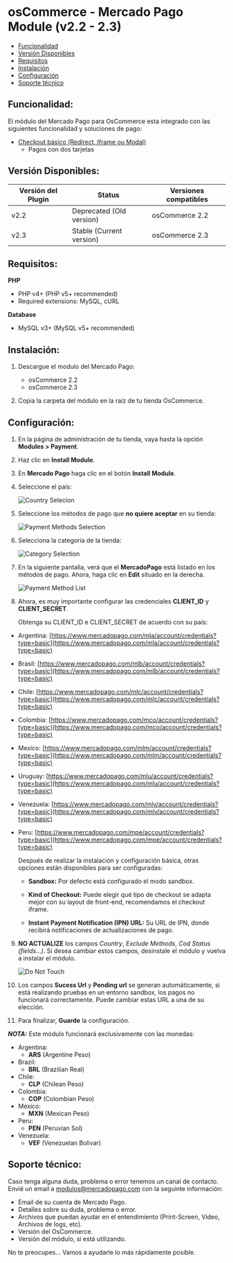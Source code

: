 # osCommerce - Mercado Pago Module (v2.2 - 2.3)

* [Funcionalidad](#features)
* [Versión Disponibles](#available_versions)
* [Requisitos](#requirements)
* [Instalación](#installation)
* [Configuración](#setup)
* [Soporte técnico](#Soporte-técnico)

<a name="features"></a>
## Funcionalidad: ##

El módulo del Mercado Pago para OsCommerce esta integrado con las siguientes funcionalidad y soluciones de pago:

* [Checkout básico (Redirect, Iframe ou Modal)](https://www.mercadopago.com.ar/developers/es/solutions/payments/basic-checkout/receive-payments/)
    * Pagos con dos tarjetas


<a name="available_versions"></a>
## Versión Disponibles: ##

Versión del Plugin | Status | Versiones compatibles
-------------- | ------ | -------------------
v2.2 | Deprecated (Old version) | osCommerce 2.2
v2.3 | Stable (Current version) | osCommerce 2.3

<a name="requirements"></a>
## Requisitos: ##

**PHP**

* PHP v4+ (PHP v5+ recommended)
* Required extensions: MySQL, cURL

**Database**

* MySQL v3+ (MySQL v5+ recommended)


<a name="installation"></a>
## Instalación: ##

1. Descargue el modulo del Mercado Pago:
    * osCommerce 2.2
    * osCommerce 2.3

2. Copia la carpeta del módulo en la raíz de tu tienda OsCommerce.


<a name="setup"></a>
## Configuración: ##

1. En la página de administración de tu tienda, vaya hasta la opción **Modules > Payment**.

2. Haz clic en **Install Module**.

3. En **Mercado Pago** haga clic en el botón **Install Module**.

4. Seleccione el país:

	![Country Selecion](/images/plugins/modules/oscommerce/CountrySelection.png)

5. Seleccione los métodos de pago que **no quiere aceptar** en su tienda:

	![Payment Methods Selection](/images/plugins/modules/oscommerce/PaymentMethodsSelection.png)

6. Selecciona la categoría de la tienda:

	![Category Selection](/images/plugins/modules/oscommerce/CategorySelection.png)

7. En la siguiente pantalla, verá que el **MercadoPago** está listado en los métodos de pago. Ahora, haga clic en **Edit** situado en la derecha.

	![Payment Method List](/images/plugins/modules/oscommerce/PaymentMethodList.png)

8. Ahora, es muy importante configurar las credenciales **CLIENT_ID** y **CLIENT_SECRET**.

	Obtenga su CLIENT_ID e CLIENT_SECRET de acuerdo con su país:

  * Argentina: [https://www.mercadopago.com/mla/account/credentials?type=basic](https://www.mercadopago.com/mla/account/credentials?type=basic)
  * Brasil: [https://www.mercadopago.com/mlb/account/credentials?type=basic](https://www.mercadopago.com/mlb/account/credentials?type=basic)
  * Chile: [https://www.mercadopago.com/mlc/account/credentials?type=basic](https://www.mercadopago.com/mlc/account/credentials?type=basic)
  * Colombia: [https://www.mercadopago.com/mco/account/credentials?type=basic](https://www.mercadopago.com/mco/account/credentials?type=basic)
  * Mexico: [https://www.mercadopago.com/mlm/account/credentials?type=basic](https://www.mercadopago.com/mlm/account/credentials?type=basic)
  * Uruguay: [https://www.mercadopago.com/mlu/account/credentials?type=basic](https://www.mercadopago.com/mlu/account/credentials?type=basic)
  * Venezuela: [https://www.mercadopago.com/mlv/account/credentials?type=basic](https://www.mercadopago.com/mlv/account/credentials?type=basic)
  * Peru: [https://www.mercadopago.com/mpe/account/credentials?type=basic](https://www.mercadopago.com/mpe/account/credentials?type=basic)


	Después de realizar la instalación y configuración básica, otras opciones están disponibles para ser configuradas:

	- **Sandbox:** Por defecto está configurado el modo sandbox. 

	- **Kind of Checkout:** Puede elegir qué tipo de checkout se adapta mejor con su layout de front-end, recomendamos el checkout iframe.

	- **Instant Payment Notification (IPN) URL:** Su URL de IPN, donde recibirá notificaciones de actualizaciones de pago.

9. **NO ACTUALIZE** los campos *Country*, *Exclude Methods*, *Cod Status (fields…)*. Si desea cambiar estos campos, desinstale el módulo y vuelva a instalar el módulo.

	![Do Not Touch](/images/plugins/modules/oscommerce/DoNotTouch.png)

10. Los campos **Sucess Url** y **Pending url** se generan automáticamente, si está realizando pruebas en un entorno sandbox, los pagos no funcionará correctamente. Puede cambiar estas URL a una de su elección.

11. Para finalizar, **Guarde** la configuración.

***NOTA:*** Este módulo funcionará exclusivamente con las monedas:

* Argentina:
	* **ARS** (Argentine Peso)
* Brazil:
	* **BRL** (Brazilian Real)
* Chile:
	* **CLP** (Chilean Peso)
* Colombia:
	* **COP** (Colombian Peso)
* Mexico:
	* **MXN** (Mexican Peso)
* Peru:
	* **PEN** (Peruvian Sol)
* Venezuela:
	* **VEF** (Venezuelan Bolivar)

<a name="Soporte-técnico"></a>
## Soporte técnico: ##

Caso tenga alguna duda, problema o error tenemos un canal de contacto.
Envié un email a modulos@mercadopago.com con la seguinte información:

* Email de su cuenta de Mercado Pago.
* Detalles sobre su duda, problema o error.
* Archivos que puedan ayudar en el entendimiento (Print-Screen, Video, Archivos de logs, etc).
* Versión del OsCommerce.
* Versión del módulo, si está utilizando.

No te preocupes... Vamos a ayudarle lo más rápidamente posible.